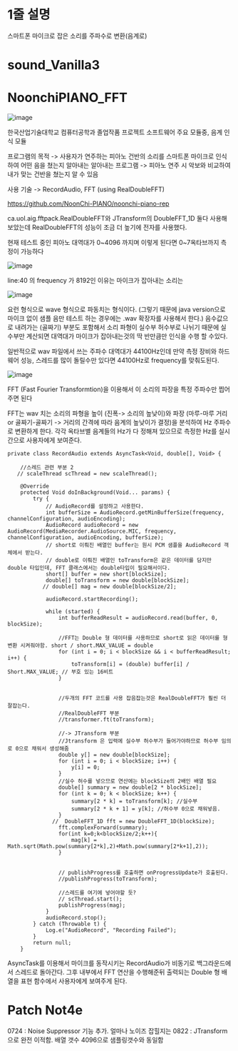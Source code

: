 # 1줄 설명
스마트폰 마이크로 잡은 소리를 주파수로 변환(음계로)

# sound_Vanilla3
# NoonchiPIANO_FFT


![image](https://user-images.githubusercontent.com/66546156/125195178-86850f80-e28f-11eb-838f-e11b6b069e66.png)

한국산업기술대학교 컴퓨터공학과 졸업작품 프로젝트
소프트웨어 주요 모듈중, 음계 인식 모듈

프로그램의 목적
-> 사용자가 연주하는 피아노 건반의 소리를 스마트폰 마이크로 인식하여 어떤 음을 쳤는지 알아내는 알아내는 프로그램
-> 피아노 연주 시 악보와 비교하여 내가 맞는 건반을 쳤는지 알 수 있음

사용 기술
-> RecordAudio, FFT (using RealDoubleFFT)

https://github.com/NoonChi-PIANO/noonchi-piano-rep


ca.uol.aig.fftpack.RealDoubleFFT와  JTransform의 DoubleFFT_1D 둘다 사용해 보았는데 
RealDoubleFFT의 성능이 조금 더 높기에 전자를 사용했다. 

현재 테스트 중인 피아노 대역대가 0~4096 까지며 이렇게 된다면 0~7옥타브까지 측정이 가능하다

![image](https://user-images.githubusercontent.com/66546156/125195702-c0efac00-e291-11eb-99ba-d88d4db8c1a4.png)


line:40 의 frequency 가 8192인 이유는 마이크가 잡아내는 소리는 

![image](https://user-images.githubusercontent.com/66546156/125195732-ea103c80-e291-11eb-8895-19ed008c5413.png)

요런 형식으로 wave 형식으로 파동치는 형식이다. (그렇기 때문에 java version으로 마이크 없이 샘플 음만 테스트 하는 경우에는 .wav 확장자를 사용해서 한다.)
음수값으로 내려가는 (골짜기) 부분도 포함해서 소리 파형이 실수부 허수부로 나뉘기 때문에 실수부만 계산되면 대역대가 마이크가 잡아내는것의 딱 반만큼만 인식을 수행 할 수있다. 

일반적으로 wav 파일에서 쓰는 주파수 대역대가 44100Hz인데 만약 측정 장비와 하드웨어 성능, 스레드를 많이 돌릴수만 있다면 44100Hz로 frequency를 맞춰도된다. 

![image](https://user-images.githubusercontent.com/66546156/125195771-1af07180-e292-11eb-889f-f86eda2fae05.png)

FFT (Fast Fourier Transformtion)을 이용해서 이 소리의 파장을 특정 주파수만 찝어주면 된다

FFT는 wav 치는 소리의 파형을 높이 (진폭-> 소리의 높낮이)와 파장 (마루-마루 거리 or 골짜기-골짜기 -> 거리의 간격에 따라 음계의 높낮이가 결정)을 분석하여
Hz 주파수로 변환하게 한다. 각각 옥타브별 음계들의 Hz가 다 정해져 있으므로 측정한 Hz를 실시간으로 사용자에게 보여준다. 


    private class RecordAudio extends AsyncTask<Void, double[], Void> {

        //스레드 관련 부분 2
       // scaleThread scThread = new scaleThread();

        @Override
        protected Void doInBackground(Void... params) {
            try {
                // AudioRecord를 설정하고 사용한다.
                int bufferSize = AudioRecord.getMinBufferSize(frequency, channelConfiguration, audioEncoding);
                AudioRecord audioRecord = new AudioRecord(MediaRecorder.AudioSource.MIC, frequency, channelConfiguration, audioEncoding, bufferSize);
                // short로 이뤄진 배열인 buffer는 원시 PCM 샘플을 AudioRecord 객체에서 받는다.
                // double로 이뤄진 배열인 toTransform은 같은 데이터를 담지만 double 타입인데, FFT 클래스에서는 double타입이 필요해서이다.
                short[] buffer = new short[blockSize];
                double[] toTransform = new double[blockSize];
               // double[] mag = new double[blockSize/2];

                audioRecord.startRecording();

                while (started) {
                    int bufferReadResult = audioRecord.read(buffer, 0, blockSize);

                    //FFT는 Double 형 데이터를 사용하므로 short로 읽은 데이터를 형변환 시켜줘야함. short / short.MAX_VALUE = double
                    for (int i = 0; i < blockSize && i < bufferReadResult; i++) {
                        toTransform[i] = (double) buffer[i] / Short.MAX_VALUE; // 부호 있는 16비트
                    }


                    //두개의 FFT 코드를 사용 잡음잡는것은 RealDoubleFFT가 훨씬 더 잘잡는다.
                    //RealDoubleFFT 부분
                    //transformer.ft(toTransform);

                    //-> JTransform 부분
                    //Jtransform 은 입력에 실수부 허수부가 들어가야하므로 허수부 임의로 0으로 채워서 생성해줌
                    double y[] = new double[blockSize];
                    for (int i = 0; i < blockSize; i++) {
                        y[i] = 0;
                    }
                    //실수 허수를 넣으므로 연산에는 blockSize의 2배인 배열 필요
                    double[] summary = new double[2 * blockSize];
                    for (int k = 0; k < blockSize; k++) {
                        summary[2 * k] = toTransform[k]; //실수부
                        summary[2 * k + 1] = y[k]; //허수부 0으로 채워넣음.
                    }
                  //  DoubleFFT_1D fft = new DoubleFFT_1D(blockSize);
                    fft.complexForward(summary);
                    for(int k=0;k<blockSize/2;k++){
                        mag[k] = Math.sqrt(Math.pow(summary[2*k],2)+Math.pow(summary[2*k+1],2));
                    }


                    // publishProgress를 호출하면 onProgressUpdate가 호출된다.
                    //publishProgress(toTransform);

                    //스레드를 여기에 넣어야할 듯?
                    // scThread.start();
                    publishProgress(mag);
                }
                audioRecord.stop();
            } catch (Throwable t) {
                Log.e("AudioRecord", "Recording Failed");
            }
            return null;
        }

AsyncTask를 이용해서 마이크를 동작시키는 RecordAudio가 비동기로 백그라운드에서 스레드로 돌아간다. 
그후 내부에서 FFT 연산을 수행해준뒤 출력되는 Double 형 배열을 표현 함수에서 사용자에게 보여주게 된다.

# Patch Not4e
0724 : Noise Suppressor 기능 추가. 얼마나 노이즈 잡힐지는
0822 : JTransform 으로 완전 이적함. 배열 갯수 4096으로 샘플링갯수와 동일함


